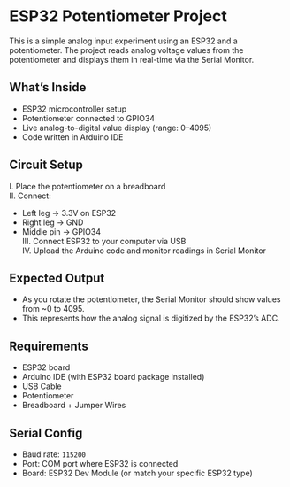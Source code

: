 # ESP32 Potentiometer Project

This is a simple analog input experiment using an ESP32 and a potentiometer. The project reads analog voltage values from the potentiometer and displays them in real-time via the Serial Monitor.

##  What’s Inside

- ESP32 microcontroller setup
- Potentiometer connected to GPIO34
- Live analog-to-digital value display (range: 0–4095)
- Code written in Arduino IDE

## Circuit Setup

I. Place the potentiometer on a breadboard  
II. Connect:
   - Left leg → 3.3V on ESP32  
   - Right leg → GND  
   - Middle pin → GPIO34  
III. Connect ESP32 to your computer via USB  
IV. Upload the Arduino code and monitor readings in Serial Monitor  

## Expected Output

- As you rotate the potentiometer, the Serial Monitor should show values from ~0 to 4095.
- This represents how the analog signal is digitized by the ESP32’s ADC.

## Requirements

- ESP32 board
- Arduino IDE (with ESP32 board package installed)
- USB Cable
- Potentiometer
- Breadboard + Jumper Wires

## Serial Config

- Baud rate: `115200`
- Port: COM port where ESP32 is connected
- Board: ESP32 Dev Module (or match your specific ESP32 type)
